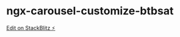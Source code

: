 # ngx-carousel-customize-btbsat

[Edit on StackBlitz ⚡️](https://stackblitz.com/edit/ngx-carousel-customize-btbsat)